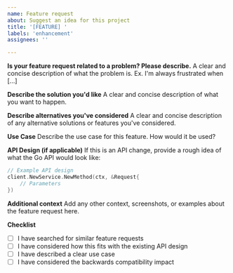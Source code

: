 ```yaml
---
name: Feature request
about: Suggest an idea for this project
title: '[FEATURE] '
labels: 'enhancement'
assignees: ''

---
```


**Is your feature request related to a problem? Please describe.**
A clear and concise description of what the problem is. Ex. I'm always frustrated when [...]

**Describe the solution you'd like**
A clear and concise description of what you want to happen.

**Describe alternatives you've considered**
A clear and concise description of any alternative solutions or features you've considered.

**Use Case**
Describe the use case for this feature. How would it be used?

**API Design (if applicable)**
If this is an API change, provide a rough idea of what the Go API would look like:

```go
// Example API design
client.NewService.NewMethod(ctx, &Request{
    // Parameters
})
```

**Additional context**
Add any other context, screenshots, or examples about the feature request here.

**Checklist**
- [ ] I have searched for similar feature requests
- [ ] I have considered how this fits with the existing API design
- [ ] I have described a clear use case
- [ ] I have considered the backwards compatibility impact